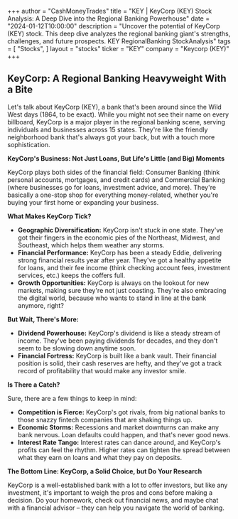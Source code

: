 +++
author = "CashMoneyTrades"
title = "KEY |  KeyCorp (KEY) Stock Analysis:  A Deep Dive into the Regional Banking Powerhouse"
date = "2024-01-12T10:00:00"
description = "Uncover the potential of KeyCorp (KEY) stock. This deep dive analyzes the regional banking giant's strengths, challenges, and future prospects.  KEY RegionalBanking StockAnalysis"
tags = [
"Stocks",
]
layout = "stocks"
ticker = "KEY"
company = "Keycorp (KEY)"
+++
        


## KeyCorp: A Regional Banking Heavyweight With a Bite 

Let's talk about KeyCorp (KEY), a bank that's been around since the Wild West days (1864, to be exact).  While you might not see their name on every billboard, KeyCorp is a major player in the regional banking scene, serving individuals and businesses across 15 states. They're like the friendly neighborhood bank that's always got your back, but with a touch more sophistication. 

**KeyCorp's Business:  Not Just Loans, But Life's Little (and Big) Moments**

KeyCorp plays both sides of the financial field: Consumer Banking (think personal accounts, mortgages, and credit cards) and Commercial Banking (where businesses go for loans, investment advice, and more). They're basically a one-stop shop for everything money-related, whether you're buying your first home or expanding your business.

**What Makes KeyCorp Tick?**

* **Geographic Diversification:**  KeyCorp isn't stuck in one state. They've got their fingers in the economic pies of the Northeast, Midwest, and Southeast, which helps them weather any storms.
* **Financial Performance:**  KeyCorp has been a steady Eddie, delivering strong financial results year after year. They've got a healthy appetite for loans, and their fee income (think checking account fees, investment services, etc.) keeps the coffers full.
* **Growth Opportunities:** KeyCorp is always on the lookout for new markets, making sure they're not just coasting. They're also embracing the digital world, because who wants to stand in line at the bank anymore, right?

**But Wait, There's More:**

* **Dividend Powerhouse:** KeyCorp's dividend is like a steady stream of income. They've been paying dividends for decades, and they don't seem to be slowing down anytime soon.
* **Financial Fortress:** KeyCorp is built like a bank vault. Their financial position is solid, their cash reserves are hefty, and they've got a track record of profitability that would make any investor smile.

**Is There a Catch?**

Sure, there are a few things to keep in mind:

* **Competition is Fierce:**  KeyCorp's got rivals, from big national banks to those snazzy fintech companies that are shaking things up.  
* **Economic Storms:**  Recessions and market downturns can make any bank nervous. Loan defaults could happen, and that's never good news.
* **Interest Rate Tango:** Interest rates can dance around, and KeyCorp's profits can feel the rhythm. Higher rates can tighten the spread between what they earn on loans and what they pay on deposits. 

**The Bottom Line: KeyCorp, a Solid Choice, but Do Your Research**

KeyCorp is a well-established bank with a lot to offer investors, but like any investment, it's important to weigh the pros and cons before making a decision. Do your homework, check out financial news, and maybe chat with a financial advisor – they can help you navigate the world of banking. 

        
